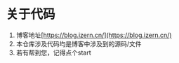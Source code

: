 # 关于代码

1. 博客地址[https://blog.izern.cn/](https://blog.izern.cn/)
2. 本仓库涉及代码均是博客中涉及到的源码/文件
3. 若有帮到您，记得点个start

